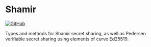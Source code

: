 # Shamir

[![GitHub](https://github.com/renproject/shamir/workflows/test/badge.svg)](https://github.com/renproject/shamir/workflows/test/badge.svg)

Types and methods for Shamir secret sharing, as well as Pedersen verifiable
secret sharing using elements of curve Ed25519.
